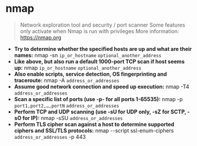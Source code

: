 # nmap
> Network exploration tool and security / port scanner
> Some features only activate when Nmap is run with privileges
> More information: <https://nmap.org>
- **Try to determine whether the specified hosts are up and what are their names:**
nmap -sn `ip_or_hostname` `optional_another_address`
- **Like above, but also run a default 1000-port TCP scan if host seems up:**
nmap `ip_or_hostname` `optional_another_address`
- **Also enable scripts, service detection, OS fingerprinting and traceroute:**
nmap -A `address_or_addresses`
- **Assume good network connection and speed up execution:**
nmap -T4 `address_or_addresses`
- **Scan a specific list of ports (use -p- for all ports 1-65535):**
nmap -p `port1,port2,…,portN` `address_or_addresses`
- **Perform TCP and UDP scanning (use -sU for UDP only, -sZ for SCTP, -sO for IP):**
nmap -sSU `address_or_addresses`
- **Perform TLS cipher scan against a host to determine supported ciphers and SSL/TLS protocols:**
nmap --script ssl-enum-ciphers `address_or_addresses` -p 443
